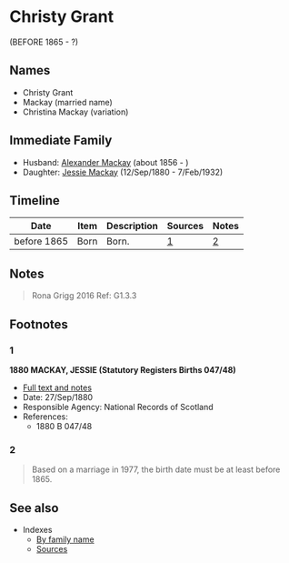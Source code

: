 ﻿---
layout: person
subject_key: i94200830
permalink: /people/i94200830
---

# Christy Grant
(BEFORE 1865 - ?)

## Names

* Christy Grant
* Mackay (married name)
* Christina Mackay (variation)

## Immediate Family

* Husband: [Alexander Mackay](./@i24272756@-alexander-mackay-b1856-d.md) (about 1856 - )
* Daughter: [Jessie Mackay](./@i32677248@-jessie-mackay-b1880-9-12-d1932-2-7.md) (12/Sep/1880 - 7/Feb/1932)

## Timeline

Date | Item | Description | Sources | Notes
---|---|---|---|---
before 1865 | Born | Born. | [1](#1) | [2](#2)

## Notes

> Rona Grigg 2016 Ref: G1.3.3
>


## Footnotes

### 1

**1880 MACKAY, JESSIE (Statutory Registers Births 047/48)**

* [Full text and notes](../sources/@s16401912@-1880-mackay,-jessie-statutory-registers-births-047-48-.md)
* Date: 27/Sep/1880
* Responsible Agency: National Records of Scotland
* References: 
  * 1880 B 047/48

### 2

> Based on a marriage in 1977, the birth date must be at least before 1865.
>



## See also

- Indexes
  - [By family name](../index-by-family-name.md)
  - [Sources](../index-of-sources-by-title.md)
